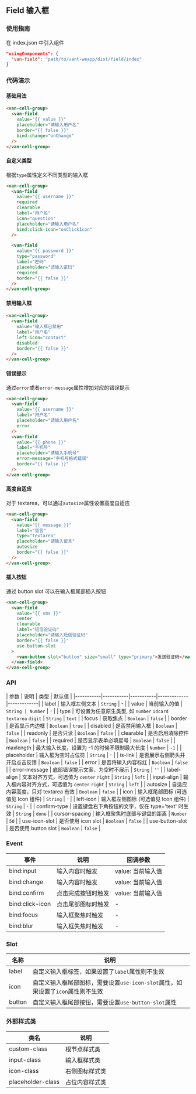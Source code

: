 ## Field 输入框

### 使用指南
在 index.json 中引入组件
```json
"usingComponents": {
  "van-field": "path/to/vant-weapp/dist/field/index"
}
```

### 代码演示

#### 基础用法

```html
<van-cell-group>
  <van-field
    value="{{ value }}"
    placeholder="请输入用户名"
    border="{{ false }}"
    bind:change="onChange"
  />
</van-cell-group>
```

#### 自定义类型
根据`type`属性定义不同类型的输入框

```html
<van-cell-group>
  <van-field
    value="{{ username }}"
    required
    clearable
    label="用户名"
    icon="question"
    placeholder="请输入用户名"
    bind:click-icon="onClickIcon"
  />

  <van-field
    value="{{ password }}"
    type="password"
    label="密码"
    placeholder="请输入密码"
    required
    border="{{ false }}"
  />
</van-cell-group>
```

#### 禁用输入框

```html
<van-cell-group>
  <van-field
    value="输入框已禁用"
    label="用户名"
    left-icon="contact"
    disabled
    border="{{ false }}"
  />
</van-cell-group>
```

#### 错误提示
通过`error`或者`error-message`属性增加对应的错误提示

```html
<van-cell-group>
  <van-field
    value="{{ username }}"
    label="用户名"
    placeholder="请输入用户名"
    error
  />
  <van-field
    value="{{ phone }}"
    label="手机号"
    placeholder="请输入手机号"
    error-message="手机号格式错误"
    border="{{ false }}"
  />
</van-cell-group>
```

#### 高度自适应
对于 textarea，可以通过`autosize`属性设置高度自适应

```html
<van-cell-group>
  <van-field
    value="{{ message }}"
    label="留言"
    type="textarea"
    placeholder="请输入留言"
    autosize
    border="{{ false }}"
  />
</van-cell-group>
```

#### 插入按钮
通过 button slot 可以在输入框尾部插入按钮

```html
<van-cell-group>
  <van-field
    value="{{ sms }}"
    center
    clearable
    label="短信验证码"
    placeholder="请输入短信验证码"
    border="{{ false }}"
    use-button-slot
  >
    <van-button slot="button" size="small" type="primary">发送验证码</van-button>
  </van-field>
</van-cell-group>
```

### API

| 参数 | 说明 | 类型 | 默认值 |
|-----------|-----------|-----------|-------------|-------------|
| label | 输入框左侧文本 | `String` | - |
| value | 当前输入的值 | `String | Number` | - |
| type | 可设置为任意原生类型, 如 `number` `idcard` `textarea` `digit` | `String` | `text` |
| focus | 获取焦点 | `Boolean` | `false` |
| border | 是否显示内边框 | `Boolean` | `true` |
| disabled | 是否禁用输入框 | `Boolean` | `false` |
| readonly | 是否只读 | `Boolean` | `false` |
| clearable | 是否启用清除控件 | `Boolean` | `false` |
| required | 是否显示表单必填星号 | `Boolean` | `false` |
| maxlength | 最大输入长度，设置为 -1 的时候不限制最大长度 | `Number` | `-1` |
| placeholder | 输入框为空时占位符 | `String` | - |
| is-link | 是否展示右侧箭头并开启点击反馈 | `Boolean` | `false` |
| error | 是否将输入内容标红 | `Boolean` | `false` |
| error-message | 底部错误提示文案，为空时不展示 | `String` | `''` |
| label-align | 文本对齐方式，可选值为 `center` `right` | `String` | `left` |
| input-align | 输入框内容对齐方式，可选值为 `center` `right` | `String` | `left` |
| autosize | 自适应内容高度，只对 textarea 有效 | `Boolean` | `false` |
| icon | 输入框尾部图标 (可选值见 Icon 组件)  | `String` | - |
| left-icon | 输入框左侧图标 (可选值见 Icon 组件)  | `String` | - |
| confirm-type | 设置键盘右下角按钮的文字，仅在 type='text' 时生效 | `String` | `done` |
| cursor-spacing | 输入框聚焦时底部与键盘的距离 | `Number` | `50` |
| use-icon-slot | 是否使用 icon slot  | `Boolean` | `false` |
| use-button-slot | 是否使用 button slot  | `Boolean` | `false` |

### Event

| 事件 | 说明 | 回调参数 |
|-----------|-----------|-----------|
| bind:input | 输入内容时触发 | value: 当前输入值 |
| bind:change | 输入内容时触发 | value: 当前输入值 |
| bind:confirm | 点击完成按钮时触发 | value: 当前输入值 |
| bind:click-icon | 点击尾部图标时触发 | - |
| bind:focus | 输入框聚焦时触发 | - |
| bind:blur | 输入框失焦时触发 | - |

### Slot

| 名称 | 说明 |
|-----------|-----------|
| label | 自定义输入框标签，如果设置了`label`属性则不生效 |
| icon | 自定义输入框尾部图标，需要设置`use-icon-slot`属性，如果设置了`icon`属性则不生效 |
| button | 自定义输入框尾部按钮，需要设置`use-button-slot`属性 |

### 外部样式类

| 类名 | 说明 |
|-----------|-----------|
| custom-class | 根节点样式类 |
| input-class | 输入框样式类 |
| icon-class | 右侧图标样式类 |
| placeholder-class | 占位内容样式类 |
